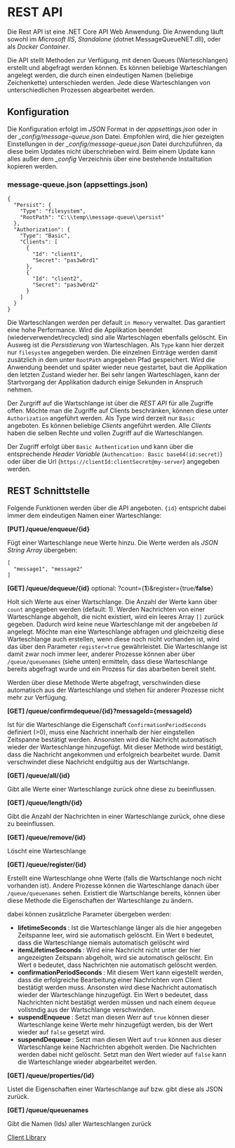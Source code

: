 # REST API

Die Rest API ist eine .NET Core API Web Anwendung. Die Anwendung läuft sowohl im *Microsoft IIS*, *Standalone* (dotnet MessageQueueNET.dll), oder als *Docker Container*.

Die API stellt Methoden zur Verfügung, mit denen Queues (Warteschlangen) erstellt und abgefragt werden können. Es können beliebige Warteschlangen angelegt werden, die durch
einen eindeutigen Namen (beliebige Zeichenkette) unterschieden werden. Jede diese Warteschlangen von unterschiedlichen Prozessen abgearbeitet werden.

## Konfiguration

Die Konfiguration erfolgt im *JSON* Format in der *appsettings.json* oder in der *_config/message-queue.json* Datei. Empfohlen wird, die hier gezeigten Einstellungen in der
*_config/message-queue.json* Datei durchzuführen, da diese beim Updates nicht überschrieben wird. Beim einem Update kann alles außer dem *_config* Verzeichnis über eine
bestehende Installtation kopieren werden.

### message-queue.json (appsettings.json)

```
{
  "Persist": {
    "Type": "filesystem",
    "RootPath": "C:\\temp\\message-queue\\persist"
  },
  "Authorization": {
    "Type": "Basic",
    "Clients": [
      {
        "Id": "client1",
        "Secret": "pas3w0rd1"
      },
      {
        "Id": "client2",
        "Secret": "pas3w0rd2"
      }
    ]
  }
}
```

Die Warteschlangen werden per default `in Memory` verwaltet. Das garantiert eine hohe Performance. Wird die Applikation beendet (wiederverwendet/recycled) sind alle Warteschlagen ebenfalls gelöscht.
Ein Ausweg ist die *Persistierung* von Warteschlagen. Als `Type` kann hier derzeit nur `filesystem` angegeben werden. Die einzelnen Einträge werden damit zusätzlich in dem unter `RootPath` angegeben Pfad gespeichert.
Wird die Anwendung beendet und später wieder neue gestartet, baut die Applikation den letzten Zustand wieder her. Bei sehr langen Warteschlagen, kann der Startvorgang der Applikation dadurch einige Sekunden 
in Anspruch nehmen.

Der Zurgriff auf die Wartschlange ist über die *REST API* für alle Zugriffe offen. Möchte man die Zugriffe auf Clients beschränken, können diese unter `Authorization` angeführt werden. 
Als Type wird derzeit nur `Basic` angeboten. Es können beliebige *Clients* angeführt werden. Alle *Clients* haben die selben Rechte und vollen Zugriff auf die Warteschlangen.

Der Zugriff erfolgt über `Basic Authentication` und kann über die entsprechende *Header Variable* (`Authencation: Basic base64(id:secret)`) oder über die Url (`https://clientId:clientSecret@my-server`) angegeben werden. 

## REST Schnittstelle

Folgende Funktionen werden über die API angeboten. `{id}` entspricht dabei immer dem eindeutigen Namen einer Warteschlange:

**[PUT] /queue/enqueue/{id}**

Fügt einer Warteschlange neue Werte hinzu. Die Werte werden als *JSON String Array* übergeben:

```
[
  "message1", "message2"
]
```

**[GET] /queue/dequeue/{id}** optional: ?count={**1**}&register={true/**false**}

Holt sich Werte aus einer Wartschlange. Die Anzahl der Werte kann über `count` angegeben werden (default: 1). Werden Nachrichten von einer Warteschlange abgeholt, die nicht existiert,
wird ein leeres Array `[]` zurück gegeben. Dadurch wird keine neue Warteschlange mit der angebeben *Id* angelegt. Möchte man eine Warteschlange abfragen und gleichzeitig 
diese Warteschlange auch erstellen, wenn diese noch nicht vorhanden ist, wird das über den Parameter `register=true` gewährleistet. Die Warteschlange ist damit zwar noch immer leer,
anderer Prozesse können aber über `/queue/queuenames` (siehe unten) ermitteln, dass diese Warteschlange bereits abgefragt wurde und ein Prozess für das abarbeiten bereit steht.

Werden über diese Methode Werte abgefragt, verschwinden diese automatisch aus der Warteschlange und stehen für anderer Prozesse nicht mehr zur Verfügung.

**[GET] /queue/confirmdequeue/{id}?messageId={messageId}**

Ist für die Warteschlange die Eigenschaft ``ConfirmationPeriodSeconds`` definiert (>0), muss eine Nachricht innerhalb der hier
eingstellen Zeitspanne bestätigt werden. Ansonsten wird die Nachricht automatisch wieder der Warteschlange hinzugefügt.
Mit dieser Methode wird bestätigt, dass die Nachricht angekommen und erfolgreich bearbeitet wurde. Damit verschwindet diese
Nachricht endgültig aus der Wartschlange.

**[GET] /queue/all/{id}**

Gibt alle Werte einer Warteschlange zurück ohne diese zu beeinflussen.

**[GET] /queue/length/{id}**

Gibt die Anzahl der Nachrichten in einer Warteschlange zurück, ohne diese zu beeinflussen.

**[GET] /queue/remove/{id}**

Löscht eine Warteschlange

**[GET] /queue/register/{id}**

Erstellt eine Warteschlange ohne Werte (falls die Wartschlange noch nicht vorhanden ist). Andere Prozesse können die Warteschlange danach über `/queue/queuenames` sehen.
Existiert die Wartschlange bereits, können über diese Methode die Eigenschaften der Warteschlange zu ändern.

dabei können zusätzliche Parameter übergeben werden: 

- **lifetimeSeconds <int>**: Ist die Warteschlange länger als die hier angegeben Zeitspanne leer, wird sie automatisch gelöscht. Ein Wert ``0`` bedeutet, dass die Warteschlange niemals automatisch gelöscht wird 
- **itemLifetimeSeconds <int>**: Wird eine Nachricht nicht unter der hier angezeigten Zeitspann abgeholt, wird sie automatisch gelöscht. Ein Wert ``0`` bedeutet, dass Nachrichten nie automatisch gelöscht werden.
- **confirmationPeriodSeconds <int>**: Mit diesem Wert kann eigestellt werden, dass die erfolgreiche Bearbeitung einer Nachrichten vom Client
bestätigt werden muss. Ansonsten wird diese Nachricht automatisch wieder der Warteschlange hinzugefügt.
Ein Wert ``0`` bedeutet, dass Nachrichten nicht bestätigt werden müssen und nach einem ``dequeue`` vollstndig aus der Wartschlange verschwinden.
- **suspendEnqueue <bool>**: Setzt man diesen Werr auf ``true`` können dieser Warteschlange keine Werte mehr hinzugefügt werden, bis der Wert wieder auf ``false`` gesetzt wird.
- **suspendDequeue <bool>**: Setzt man diesen Wert auf ``true`` können aus dieser Warteschlange keine Nachrichten abgeholt werden. Die Nachrichten werden dabei nicht gelöscht. Setzt man den Wert wieder auf ``false`` kann die Warteschlange wieder abgearbeitet werden.

**[GET] /queue/properties/{id}**

Listet die Eigenschaften einer Warteschlange auf bzw. gibt diese als JSON zurück.

**[GET] /queue/queuenames**

Gibt die Namen (Ids) aller Warteschlangen zurück

[Client Library](../client/client_de.md)